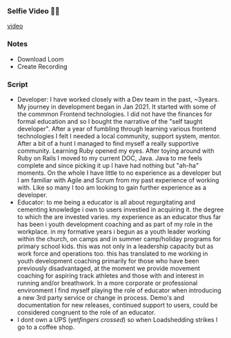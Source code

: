 ### Selfie Video 🤳🏾

[video](https://drive.google.com/file/d/1INfxHGN7MtpxaLGZDuf_HfEyO6reI8Od/view?usp=sharing)

### Notes
- Download Loom
- Create Recording

### Script
 - Developer: I have worked closely with a Dev team in the past, ~3years. My journey in development began in Jan 2021. It started with some of the commmon Frontend technologies. I did not have the finances for formal education and so I bought the narrative of the "self taught developer". After a year of fumbling through learning various frontend technologies I felt I needed a local community, support system, mentor. After a bit of a hunt I managed to find myself a really supportive community. Learning Ruby opened my eyes. After toying around with Ruby on Rails I moved to my current DOC, Java. Java to me feels complete and since picking it up I have had nothing but "ah-ha" moments. On the whole I have little to no experience as a developer but I am familiar with Agile and Scrum from my past experience of working with. Like so many I too am looking to gain further experience as a developer.
 - Educator: to me being a educator is all about regurgitating and cementing knowledge i own to users investied in acquiring it. the degree to which the are invested varies. my experience as an educator thus far has been i youth development coaching and as part of my role in the workplace. in my formative years i begun as a youth leader working within the church, on camps and in summer camp/holiday programs for primary school kids. this was not only in a leadership capacity but as work force and operations too. this has translated to me working in youth development coaching primarily for those who have been previously disadvantaged, at the moment we provide movement coaching for aspiring track athletes and those with and interest in running and/or breathwork. In a more corporate or professional environment I find myself playing the role of educator when introducing a new 3rd party service or change in process. Demo's and documentation for new releases, continued support to users, could be considered congruent to the role of an educator. 
 - I dont own a UPS (yet*fingers crossed*) so when Loadshedding strikes I go to a coffee shop.
